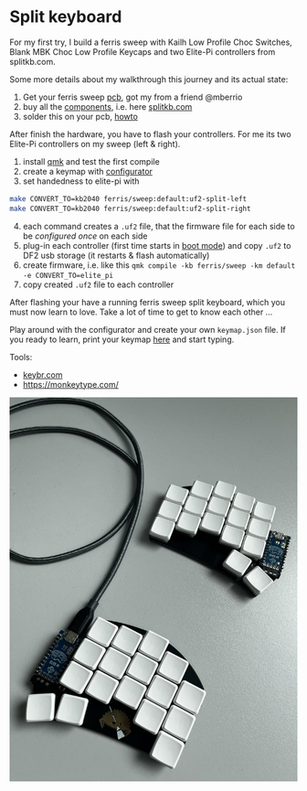 # Split keyboard

For my first try, I build a ferris sweep with Kailh Low Profile Choc Switches, Blank MBK Choc Low Profile Keycaps and two Elite-Pi controllers from splitkb.com.

Some more details about my walkthrough this journey and its actual state:

1. Get your ferris sweep [pcb](https://github.com/davidphilipbarr/Sweep), got my from a friend @mberrio
2. buy all the [components](https://github.com/davidphilipbarr/Sweep#components-list), i.e. here [splitkb.com](https://splitkb.com)
3. solder this on your pcb, [howto](https://github.com/davidphilipbarr/Sweep#how-do-i-make-this-thing)

After finish the hardware, you have to flash your controllers. For me its two Elite-Pi controllers on my sweep (left & right).

1. install [qmk](https://docs.qmk.fm/#/getting_started_build_tools) and test the first compile
2. create a keymap with [configurator](https://config.qmk.fm/#/ferris/sweep/LAYOUT_split_3x5_2)
3. set handedness to elite-pi with
```bash
make CONVERT_TO=kb2040 ferris/sweep:default:uf2-split-left
make CONVERT_TO=kb2040 ferris/sweep:default:uf2-split-right
```
4. each command creates a `.uf2` file, that the firmware file for each side to be _configured once_ on each side
5. plug-in each controller (first time starts in [boot mode](https://docs.keeb.io/elite-pi-guide#flashing)) and copy `.uf2` to DF2 usb storage (it restarts & flash automatically)
6. create firmware, i.e. like this
	`qmk compile -kb ferris/sweep -km default -e CONVERT_TO=elite_pi`
7. copy created `.uf2` file to each controller

After flashing your have a running ferris sweep split keyboard, which you must now learn to love. Take a lot of time to get to know each other ...

Play around with the configurator and create your own `keymap.json` file. If you ready to learn, print your keymap [here](https://caksoylar.github.io/keymap-drawer) and start typing.

Tools:
 - [keybr.com](https://www.keybr.com)
 - https://monkeytype.com/

![mykeyboard](../images/IMG_0254.jpeg)